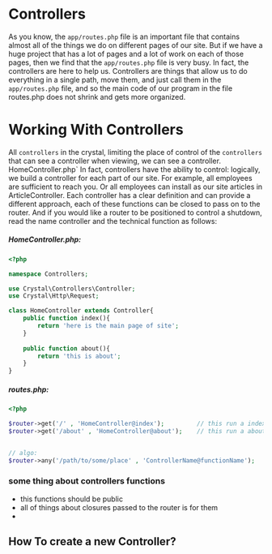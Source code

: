# Controllers
As you know, the `app/routes.php` file is an important file that contains almost all of the things we do on different pages of our site. But if we have a huge project that has a lot of pages and a lot of work on each of those pages, then we find that the `app/routes.php` file is very busy.
In fact, the controllers are here to help us. Controllers are things that allow us to do everything in a single path, move them, and just call them in the `app/routes.php` file, and so the main code of our program in the file routes.php does not shrink and gets more organized.

# Working With Controllers
All `controllers` in the crystal, limiting the place of control of the `controllers` that can see a controller when viewing, we can see a controller. HomeController.php`
In fact, controllers have the ability to control: logically, we build a controller for each part of our site. For example, all employees are sufficient to reach you. Or all employees can install as our site articles in ArticleController. Each controller has a clear definition and can provide a different approach, each of these functions can be closed to pass on to the router. And if you would like a router to be positioned to control a shutdown, read the name controller and the technical function as follows:

##### HomeController.php:
```php
<?php

namespace Controllers;

use Crystal\Controllers\Controller;
use Crystal\Http\Request;

class HomeController extends Controller{
    public function index(){
        return 'here is the main page of site';
    }
    
    public function about(){
        return 'this is about';
    }
}
```


##### routes.php:
```php
<?php

$router->get('/' , 'HomeController@index');         // this run a index function in HomeController class
$router->get('/about' , 'HomeController@about');    // this run a about function in HomeController class


// algo:
$router->any('/path/to/some/place' , 'ControllerName@functionName');
```


### some thing about controllers functions
- this functions should be public
- all of things about closures passed to the router is for them
- 


## How To create a new Controller?

